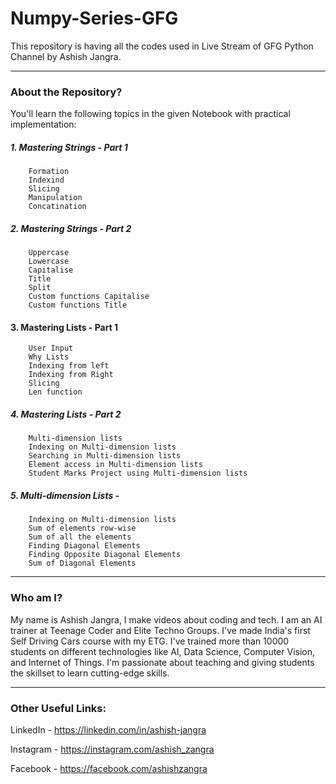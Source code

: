 # Numpy-Series-GFG
This repository is having all the codes used in Live Stream of GFG Python Channel by Ashish Jangra.

-----
### About the Repository?

You'll learn the following topics in the given Notebook with practical implementation:

##### 1. Mastering Strings - Part 1
        Formation 
        Indexind
        Slicing
        Manipulation
        Concatination
##### 2. Mastering Strings - Part 2
        Uppercase
        Lowercase
        Capitalise
        Title
        Split
        Custom functions Capitalise
        Custom functions Title
#### 3. Mastering Lists - Part 1
        User Input
        Why Lists
        Indexing from left
        Indexing from Right
        Slicing
        Len function
##### 4. Mastering Lists - Part 2
        Multi-dimension lists
        Indexing on Multi-dimension lists
        Searching in Multi-dimension lists
        Element access in Multi-dimension lists
        Student Marks Project using Multi-dimension lists

##### 5. Multi-dimension Lists -
        Indexing on Multi-dimension lists
        Sum of elements row-wise
        Sum of all the elements
        Finding Diagonal Elements
        Finding Opposite Diagonal Elements
        Sum of Diagonal Elements
-----

### Who am I?

My name is Ashish Jangra, I make videos about coding and tech. I am an AI trainer at Teenage Coder and Elite Techno Groups. I've made India's first Self Driving Cars course with my ETG. I've trained more than 10000 students on different technologies like AI, Data Science, Computer Vision, and Internet of Things. I'm passionate about teaching and giving students the skillset to learn cutting-edge skills.

-----

### Other Useful Links:

LinkedIn - https://linkedin.com/in/ashish-jangra 

Instagram - https://instagram.com/ashish_zangra 

Facebook - https://facebook.com/ashishzangra
